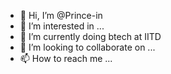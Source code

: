 - 👋 Hi, I’m @Prince-in
- 👀 I’m interested in ...
- 🌱 I’m currently doing btech at IITD
- 💞️ I’m looking to collaborate on ...
- 📫 How to reach me ...

<!---
Prince-in/Prince-in is a ✨ special ✨ repository because its `README.md` (this file) appears on your GitHub profile.
You can click the Preview link to take a look at your changes.
--->
